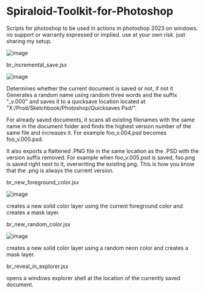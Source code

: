 # Spiraloid-Toolkit-for-Photoshop
 Scripts for photoshop to be used in actions in photoshop 2023 on windows.  no support or warranty expressed or implied.  use at your own risk.  just sharing my setup.

![image](https://github.com/spiraloid/Spiraloid-Toolkit-for-Photoshop/assets/36362743/05b48847-c773-40a9-a3b6-3412f38fa934)

br_incremental_save.jsx

![image](https://github.com/spiraloid/Spiraloid-Toolkit-for-Photoshop/assets/36362743/682de572-2e05-48cd-a0a6-9d807dddd7b9)


Determines whether the current document is saved or not, if not it Generates a random name using random three words and the suffix "_v.000" and saves it to a quicksave location located at "X:/Prod/Sketchbook/Photoshop/Quicksaves Psd/".

For already saved documents, it scans all existing filenames with the same name in the document folder and finds the highest version number of the same file and increases it. For example foo_v.004.psd becomes foo_v.005.psd.

It also exports a flattened .PNG file in the same location as the .PSD with the version suffix removed. For example when foo_v.005.psd is saved, foo.png
is saved right next to it, overwriting the existing png.  This is how you know that the .png is always the current version.

br_new_foreground_color.jsx

![image](https://github.com/spiraloid/Spiraloid-Toolkit-for-Photoshop/assets/36362743/e53f3014-5ec0-49c2-af80-0e6dd9788572)


creates a new solid color layer using the current foreground color and creates a mask layer.

br_new_random_color.jsx

![image](https://github.com/spiraloid/Spiraloid-Toolkit-for-Photoshop/assets/36362743/6c8086c6-d991-41fa-b979-4d683b9b3fd5)


creates a new solid color layer using a random neon color and creates a mask layer.

br_reveal_in_explorer.jsx

opens a windows explorer shell at the location of the currently saved document.

